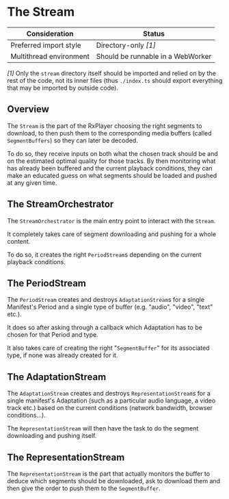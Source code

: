 # The Stream ###################################################################

| Consideration           | Status                            |
|-------------------------|-----------------------------------|
| Preferred import style  | Directory-only _[1]_              |
| Multithread environment | Should be runnable in a WebWorker |

_[1]_ Only the `stream` directory itself should be imported and relied
on by the rest of the code, not its inner files (thus `./index.ts` should export
everything that may be imported by outside code).



## Overview ####################################################################

The `Stream` is the part of the RxPlayer choosing the right segments to
download, to then push them to the corresponding media buffers (called
`SegmentBuffers`) so they can later be decoded.

To do so, they receive inputs on both what the chosen track should be and on the
estimated optimal quality for those tracks. By then monitoring what has already
been buffered and the current playback conditions, they can make an educated
guess on what segments should be loaded and pushed at any given time.



## The StreamOrchestrator ######################################################

The ``StreamOrchestrator`` is the main entry point to interact with the
`Stream`.

It completely takes care of segment downloading and pushing for a whole content.

To do so, it creates the right ``PeriodStream``s depending on the current
playback conditions.



## The PeriodStream ############################################################

The ``PeriodStream`` creates and destroys ``AdaptationStream``s for a single
Manifest's Period and a single type of buffer (e.g. "audio", "video", "text"
etc.).

It does so after asking through a callback which Adaptation has to be chosen for
that Period and type.

It also takes care of creating the right "`SegmentBuffer`" for its associated
type, if none was already created for it.



## The AdaptationStream ########################################################

The ``AdaptationStream`` creates and destroys ``RepresentationStream``s for a
single manifest's Adaptation (such as a particular audio language, a video track
etc.) based on the current conditions (network bandwidth, browser
conditions...).

The ``RepresentationStream`` will then have the task to do the
segment downloading and pushing itself.



## The RepresentationStream ####################################################

The ``RepresentationStream`` is the part that actually monitors the buffer to
deduce which segments should be downloaded, ask to download them and then give
the order to push them to the `SegmentBuffer`.
